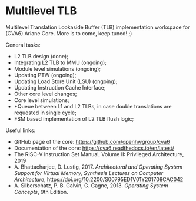 # Multilevel TLB

Multilevel Translation Lookaside Buffer (TLB) implementation workspace for (CVA6) Ariane Core.
More is to come, keep tuned! ;)

General tasks:
*   L2 TLB design (done);
*   Integrating L2 TLB to MMU (ongoing);
*   Module level simulations (ongoing);
*   Updating PTW (ongoing);
*   Updating Load Store Unit (LSU) (ongoing);
*   Updating Instruction Cache Interface;
*   Other core level changes; 
*   Core level simulations;
*   *Queue between L1 and L2 TLBs, in case double translations are requested in single cycle;
*   FSM based implementation of L2 TLB flush logic;

Useful links:
*   GitHub page of the core: https://github.com/openhwgroup/cva6
*   Documentation of the core: https://cva6.readthedocs.io/en/latest/
*   The RISC-V Instruction Set Manual, Volume II: Privileged Architecture, 2019
*   A. Bhattacharjee, D. Lustig, 2017. _Architectural and Operating System Support for Virtual Memory, Synthesis Lectures on Computer Architecture_, https://doi.org/10.2200/S00795ED1V01Y201708CAC042
*   A. Silberschatz, P. B. Galvin, G. Gagne, 2013. _Operating System Concepts_, 9th Edition.

